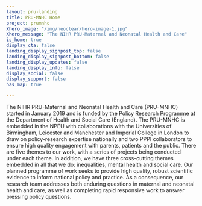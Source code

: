 ```yaml
---
layout: pru-landing
title: PRU-MNHC Home
project: prumnhc
Xhero_image: "/img/neoclear/hero-image-1.jpg"
Xhero_message: "The NIHR PRU-Maternal and Neonatal Health and Care"
is_home: true
display_cta: false
landing_display_signpost_top: false
landing_display_signpost_bottom: false
landing_display_updates: false
landing_display_info: false
display_social: false
display_support: false
has_map: true

---
```

The NIHR PRU-Maternal and Neonatal Health and Care (PRU-MNHC) started in January 2019 and is funded by the Policy Research Programme at the Department of Health and Social Care (England). The PRU-MNHC is embedded in the NPEU with collaborations with the Universities of Birmingham, Leicester and Manchester and Imperial College in London to draw on policy-research expertise nationally and two PPPI collaborators to ensure high quality engagement with parents, patients and the public.  There are five themes to our work, with a series of projects being conducted under each theme. In addition, we have three cross-cutting themes embedded in all that we do: inequalities, mental health and social care. Our planned programme of work seeks to provide high quality, robust scientific evidence to inform national policy and practice. As a consequence, our research team addresses both enduring questions in maternal and neonatal health and care, as well as completing rapid responsive work to answer pressing policy questions.